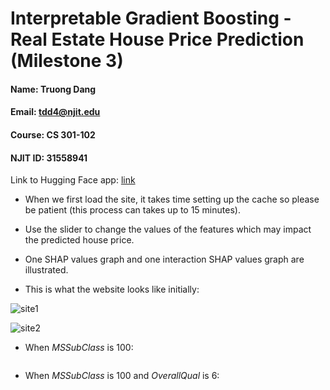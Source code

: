 # Interpretable Gradient Boosting - Real Estate House Price Prediction (Milestone 3)

#### Name: Truong Dang
#### Email: tdd4@njit.edu
#### Course: CS 301-102
#### NJIT ID: 31558941

Link to Hugging Face app: [link](https://huggingface.co/spaces/2dtkingslayer/MyStreamlitApp)

- When we first load the site, it takes time setting up the cache so please be patient (this process can takes up to 15 minutes).

- Use the slider to change the values of the features which may impact the predicted house price.

- One SHAP values graph and one interaction SHAP values graph are illustrated.

- This is what the website looks like initially:

![site1](https://scontent-iad3-1.xx.fbcdn.net/v/t1.15752-9/341151923_1221108145242270_8535737891015229559_n.png?_nc_cat=110&ccb=1-7&_nc_sid=ae9488&_nc_ohc=icWJc7U0PKsAX_3ZepP&_nc_ht=scontent-iad3-1.xx&oh=03_AdR8EAy110Jftdwgr3ujw7Rb_yCzEtFHAA1ZT9_2EIfLcw&oe=646423FF)

![site2](https://scontent-iad3-1.xx.fbcdn.net/v/t1.15752-9/341117266_6124345200958773_7144718419897457317_n.png?_nc_cat=107&ccb=1-7&_nc_sid=ae9488&_nc_ohc=985TNqGdYVkAX9k5Xmg&_nc_ht=scontent-iad3-1.xx&oh=03_AdTyzyC9BVHLr56x8o-wVB8KZ2XJMu2GtRxuWiVhe2u5Mg&oe=64641C05)

- When *MSSubClass* is 100:

![]()

- When *MSSubClass* is 100 and *OverallQual* is 6:

![]()
